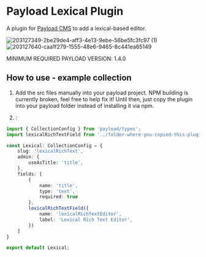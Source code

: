 # Payload Lexical Plugin

A plugin for [Payload CMS](https://github.com/payloadcms/payload) to add a lexical-based editor.

![203127349-2be29de4-aff3-4e13-9ebe-56be5fc3fc97 (1)](https://user-images.githubusercontent.com/70709113/204068103-a09f39e1-14e4-45fc-868a-68558380b74e.png)
![203127640-caa1f279-1555-48e6-9465-8c441ea65149](https://user-images.githubusercontent.com/70709113/204068104-8dcf337a-b18e-47b8-8ba3-3e777a1f834c.png)


MINIMUM REQUIRED PAYLOAD VERSION: 1.4.0

## How to use - example collection

1. Add the src files manually into your payload project. NPM building is currently broken, feel free to help fix it! Until then, just copy the plugin into your payload folder instead of installing it via npm.

2. :
```ts
import { CollectionConfig } from 'payload/types';
import lexicalRichTextField from '../folder-where-you-copied-this-plugin-in/fields/lexicalRichTextField'

const Lexical: CollectionConfig = {
    slug: 'lexicalRichText',
    admin: {
        useAsTitle: 'title',
    },
    fields: [
        {
            name: 'title',
            type: 'text',
            required: true
        },
        lexicalRichTextField({
            name: 'lexicalRichTextEditor',
            label: 'Lexical Rich Text Editor',
        })
    ]
}

export default Lexical;

```

